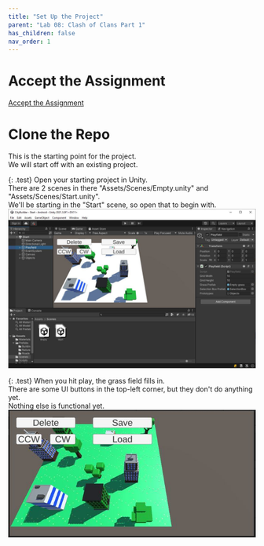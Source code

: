 ```yaml
---
title: "Set Up the Project"
parent: "Lab 08: Clash of Clans Part 1"
has_children: false
nav_order: 1
---
```


# Accept the Assignment
[Accept the Assignment](https://classroom.github.com/a/IoNUxqr8)

# Clone the Repo
This is the starting point for the project.\
We will start off with an existing project.

{: .test}
Open your starting project in Unity.\
There are 2 scenes in there "Assets/Scenes/Empty.unity" and "Assets/Scenes/Start.unity".\
We'll be starting in the "Start" scene, so open that to begin with.
![Game Scene](images/lab08/start1.jpg "Game Scene")

{: .test}
When you hit play, the grass field fills in.\
There are some UI buttons in the top-left corner, but they don't do anything yet.\
Nothing else is functional yet.
![Play](images/lab08/start2.jpg "Play")


